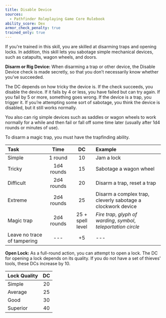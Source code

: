 ```yaml
---
title: Disable Device
sources:
  - Pathfinder Roleplaying Game Core Rulebook
ability_score: Dex
armor_check_penalty: true
trained_only: true
---
```


If you're trained in this skill, you are skilled at disarming traps and opening locks. In addition, this skill lets you sabotage simple mechanical devices, such as catapults, wagon wheels, and doors.

**Disarm or Rig Device:** When disarming a trap or other device, the Disable Device check is made secretly, so that you don’t necessarily know whether you’ve succeeded.

The DC depends on how tricky the device is. If the check succeeds, you disable the device. If it fails by 4 or less, you have failed but can try again. If you fail by 5 or more, something goes wrong. If the device is a trap, you trigger it. If you’re attempting some sort of sabotage, you think the device is disabled, but it still works normally.

You also can rig simple devices such as saddles or wagon wheels to work normally for a while and then fail or fall off some time later (usually after 1d4 rounds or minutes of use).

To disarm a magic trap, you must have the trapfinding ability.

| Task                        |    Time    |        DC        | Example                                                           |
|:----------------------------|:----------:|:----------------:|:------------------------------------------------------------------|
| Simple                      |  1 round   |        10        | Jam a lock                                                        |
| Tricky                      | 1d4 rounds |        15        | Sabotage a wagon wheel                                            |
| Difficult                   | 2d4 rounds |        20        | Disarm a trap, reset a trap                                       |
| Extreme                     | 2d4 rounds |        25        | Disarm a complex trap, cleverly sabotage a clockwork device       |
| Magic trap                  | 2d4 rounds | 25 + spell level | *Fire trap*, *glyph of warding*, *symbol*, *teleportation circle* |
| Leave no trace of tampering |    ---     |        +5        | ---                                                               |

**Open Lock:** As a full-round action, you can attempt to open a lock. The DC for opening a lock depends on its quality. If you do not have a set of thieves' tools, these DCs increase by 10.

| Lock Quality | DC |
|:-------------|:--:|
| Simple       | 20 |
| Average      | 25 |
| Good         | 30 |
| Superior     | 40 |
